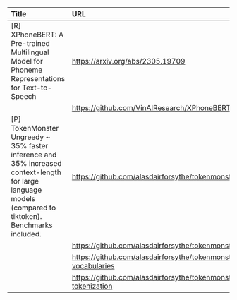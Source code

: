 | Title                                                                                                                                                    | URL                                                                             |   Score | Date                |
|:---------------------------------------------------------------------------------------------------------------------------------------------------------|:--------------------------------------------------------------------------------|--------:|:--------------------|
| [R] XPhoneBERT: A Pre-trained Multilingual Model for Phoneme Representations for Text-to-Speech                                                          | https://arxiv.org/abs/2305.19709                                                |      59 | 2023-06-05 09:22:59 |
|                                                                                                                                                          | https://github.com/VinAIResearch/XPhoneBERT                                     |         |                     |
| [P] TokenMonster Ungreedy ~ 35% faster inference and 35% increased context-length for large language models (compared to tiktoken). Benchmarks included. | https://github.com/alasdairforsythe/tokenmonster                                |      33 | 2023-06-04 13:46:05 |
|                                                                                                                                                          | https://github.com/alasdairforsythe/tokenmonster/blob/main/benchmark            |         |                     |
|                                                                                                                                                          | https://github.com/alasdairforsythe/tokenmonster#prebuilt-vocabularies          |         |                     |
|                                                                                                                                                          | https://github.com/alasdairforsythe/tokenmonster#the-philosophy-of-tokenization |         |                     |